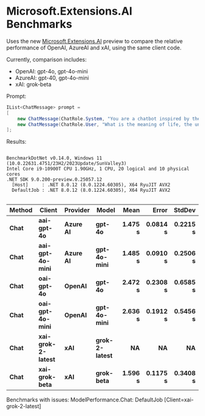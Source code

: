# Microsoft.Extensions.AI Benchmarks

Uses the new [Microsoft.Extensions.AI](https://devblogs.microsoft.com/dotnet/introducing-microsoft-extensions-ai-preview/) preview 
to compare the relative performance of OpenAI, AzureAI and xAI, using the same client code.

Currently, comparison includes:

* OpenAI: gpt-4o, gpt-4o-mini
* AzureAI: gpt-40, gpt-4o-mini
* xAI: grok-beta

Prompt:

```csharp
IList<ChatMessage> prompt =
[
    new ChatMessage(ChatRole.System, "You are a chatbot inspired by the Hitchhiker's Guide to the Galaxy."),
    new ChatMessage(ChatRole.User, "What is the meaning of life, the universe, and everything?"),
];
```

Results:

<!-- include src/AI.Benchmarks/BenchmarkDotNet.Artifacts/results/AI.Benchmarks.ModelPerformance-report-github.md -->
```

BenchmarkDotNet v0.14.0, Windows 11 (10.0.22631.4751/23H2/2023Update/SunValley3)
Intel Core i9-10900T CPU 1.90GHz, 1 CPU, 20 logical and 10 physical cores
.NET SDK 9.0.200-preview.0.25057.12
  [Host]     : .NET 8.0.12 (8.0.1224.60305), X64 RyuJIT AVX2
  DefaultJob : .NET 8.0.12 (8.0.1224.60305), X64 RyuJIT AVX2


```
| Method | Client            | Provider | Model         | Mean    | Error    | StdDev   |
|------- |------------------ |--------- |-------------- |--------:|---------:|---------:|
| **Chat**   | **aai-gpt-4o**        | **Azure AI** | **gpt-4o**        | **1.475 s** | **0.0814 s** | **0.2215 s** |
| **Chat**   | **aai-gpt-4o-mini**   | **Azure AI** | **gpt-4o-mini**   | **1.485 s** | **0.0910 s** | **0.2506 s** |
| **Chat**   | **oai-gpt-4o**        | **OpenAI**   | **gpt-4o**        | **2.472 s** | **0.2308 s** | **0.6585 s** |
| **Chat**   | **oai-gpt-4o-mini**   | **OpenAI**   | **gpt-4o-mini**   | **2.636 s** | **0.1912 s** | **0.5456 s** |
| **Chat**   | **xai-grok-2-latest** | **xAI**      | **grok-2-latest** |      **NA** |       **NA** |       **NA** |
| **Chat**   | **xai-grok-beta**     | **xAI**      | **grok-beta**     | **1.596 s** | **0.1175 s** | **0.3408 s** |

Benchmarks with issues:
  ModelPerformance.Chat: DefaultJob [Client=xai-grok-2-latest]

<!-- src/AI.Benchmarks/BenchmarkDotNet.Artifacts/results/AI.Benchmarks.ModelPerformance-report-github.md -->
